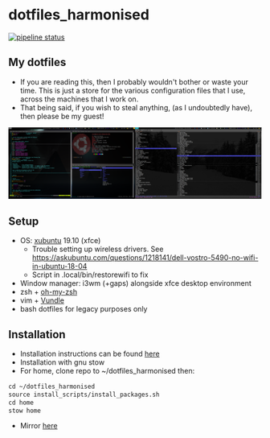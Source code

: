 # dotfiles_harmonised

[![pipeline status](https://gitlab.com/sdish/dotfiles_harmonised/badges/master/pipeline.svg)](https://gitlab.com/sdish/dotfiles_harmonised/-/commits/master)

## My dotfiles
 * If you are reading this, then I probably wouldn't bother or waste your time. This is just a store for the various configuration files that I use, across the machines that I work on.
 * That being said, if you wish to steal anything, (as I undoubtedly have), then please be my guest!

![shell](figures/screenshot2.png)

## Setup
* OS: [xubuntu](https://xubuntu.org/) 19.10 (xfce)
	* Trouble setting up wireless drivers. See https://askubuntu.com/questions/1218141/dell-vostro-5490-no-wifi-in-ubuntu-18-04
	* Script in .local/bin/restorewifi to fix
* Window manager: i3wm (+gaps) alongside xfce desktop environment
* zsh + [oh-my-zsh](https://github.com/ohmyzsh/ohmyzsh)
* vim + [Vundle](https://github.com/VundleVim/Vundle.vim)
* bash dotfiles for legacy purposes only

## Installation
* Installation instructions can be found [here](docs/install.md)
* Installation with gnu stow
* For home, clone repo to ~/dotfiles_harmonised then:
```
cd ~/dotfiles_harmonised
source install_scripts/install_packages.sh
cd home
stow home
```


* Mirror [here](https://github.com/sdysch/dotfiles)
